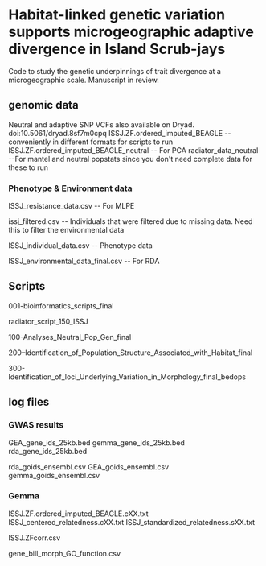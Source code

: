 # Habitat-linked genetic variation supports microgeographic adaptive divergence in Island Scrub-jays

Code to study the genetic underpinnings of trait divergence at a microgeographic scale. Manuscript in review. 

## genomic data 

Neutral and adaptive SNP VCFs also available on Dryad. doi:10.5061/dryad.8sf7m0cpq
ISSJ.ZF.ordered_imputed_BEAGLE -- conveniently in different formats for scripts to run
ISSJ.ZF.ordered_imputed_BEAGLE_neutral -- For PCA 
radiator_data_neutral --For mantel and neutral popstats since you don't need complete data for these to run


### Phenotype & Environment data 

ISSJ_resistance_data.csv -- For MLPE

issj_filtered.csv -- Individuals that were filtered due to missing data. Need this to filter the environmental data 

ISSJ_individual_data.csv -- Phenotype data 

ISSJ_environmental_data_final.csv -- For RDA

## Scripts

001-bioinformatics_scripts_final

radiator_script_150_ISSJ

100-Analyses_Neutral_Pop_Gen_final

200–Identification_of_Population_Structure_Associated_with_Habitat_final

300-Identification_of_loci_Underlying_Variation_in_Morphology_final_bedops 

## log files
### GWAS results 
GEA_gene_ids_25kb.bed
gemma_gene_ids_25kb.bed
rda_gene_ids_25kb.bed

rda_goids_ensembl.csv
GEA_goids_ensembl.csv
gemma_goids_ensembl.csv

### Gemma
ISSJ.ZF.ordered_imputed_BEAGLE.cXX.txt
ISSJ_centered_relatedness.cXX.txt
ISSJ_standardized_relatedness.sXX.txt

ISSJ.ZFcorr.csv

gene_bill_morph_GO_function.csv


